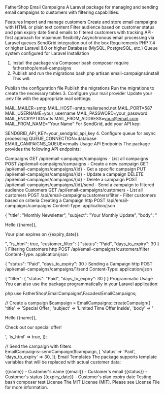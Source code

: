 FatherShop Email Campaigns
A Laravel package for managing and sending email campaigns to customers with filtering capabilities.

Features
Import and manage customers
Create and store email campaigns with HTML or plain text content
Filter audience based on customer status and plan expiry date
Send emails to filtered customers with tracking
API-first approach for maximum flexibility
Asynchronous email processing via Laravel queues
SendGrid integration out of the box
Requirements
PHP 7.4 or higher
Laravel 8.0 or higher
Database (MySQL, PostgreSQL, etc.)
Queue system configured for Laravel
Installation
1. Install the package via Composer
bash
composer require fathershop/email-campaigns
2. Publish and run the migrations
bash
php artisan email-campaigns:install
This will:

Publish the configuration file
Publish the migrations
Run the migrations to create the necessary tables
3. Configure your mail provider
Update your .env file with the appropriate mail settings:

MAIL_MAILER=smtp
MAIL_HOST=smtp.mailersend.net
MAIL_PORT=587
MAIL_USERNAME=your_username
MAIL_PASSWORD=your_password
MAIL_ENCRYPTION=tls
MAIL_FROM_ADDRESS=your@email.com
MAIL_FROM_NAME="Your Name"
For SendGrid, add your API key:

SENDGRID_API_KEY=your_sendgrid_api_key
4. Configure queue for async processing
QUEUE_CONNECTION=database
EMAIL_CAMPAIGNS_QUEUE=emails
Usage
API Endpoints
The package provides the following API endpoints:

Campaigns
GET /api/email-campaigns/campaigns - List all campaigns
POST /api/email-campaigns/campaigns - Create a new campaign
GET /api/email-campaigns/campaigns/{id} - Get a specific campaign
PUT /api/email-campaigns/campaigns/{id} - Update a campaign
DELETE /api/email-campaigns/campaigns/{id} - Delete a campaign
POST /api/email-campaigns/campaigns/{id}/send - Send a campaign to filtered audience
Customers
GET /api/email-campaigns/customers - List all customers
POST /api/email-campaigns/customers/filter - Filter customers based on criteria
Creating a Campaign
http
POST /api/email-campaigns/campaigns
Content-Type: application/json

{
  "title": "Monthly Newsletter",
  "subject": "Your Monthly Update",
  "body": "<p>Hello {{name}},</p><p>Your plan expires on {{expiry_date}}.</p>",
  "is_html": true,
  "customer_filter": {
    "status": "Paid",
    "days_to_expiry": 30
  }
}
Filtering Customers
http
POST /api/email-campaigns/customers/filter
Content-Type: application/json

{
  "status": "Paid",
  "days_to_expiry": 30
}
Sending a Campaign
http
POST /api/email-campaigns/campaigns/1/send
Content-Type: application/json

{
  "filter": {
    "status": "Paid",
    "days_to_expiry": 30
  }
}
Programmatic Usage
You can also use the package programmatically in your Laravel application:

php
use FatherShop\EmailCampaigns\Facades\EmailCampaigns;

// Create a campaign
$campaign = EmailCampaigns::createCampaign([
    'title' => 'Special Offer',
    'subject' => 'Limited Time Offer Inside',
    'body' => '<p>Hello {{name}},</p><p>Check out our special offer!</p>',
    'is_html' => true,
]);

// Send the campaign with filters
EmailCampaigns::sendCampaign($campaign, [
    'status' => 'Paid',
    'days_to_expiry' => 30,
]);
Email Templates
The package supports template variables that will be replaced with actual customer data:

{{name}} - Customer's name
{{email}} - Customer's email
{{status}} - Customer's status
{{expiry_date}} - Customer's plan expiry date
Testing
bash
composer test
License
The MIT License (MIT). Please see License File for more information.

